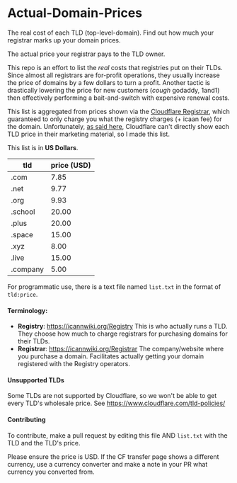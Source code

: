 # Actual-Domain-Prices
The real cost of each TLD (top-level-domain). Find out how much your registrar marks up your domain prices.

The actual price your registrar pays to the TLD owner.

This repo is an effort to list the *real* costs that registries put on their TLDs. Since almost all registrars are for-profit operations, they usually increase the price of domains by a few dollars to turn a profit. Another tactic is drastically lowering the price for new customers (*cough* godaddy, 1and1) then effectively performing a bait-and-switch with expensive renewal costs.

This list is aggregated from prices shown via the [Cloudflare Registrar](https://cloudflare.com/registrar), which guaranteed to only charge you what the registry charges (+ icaan fee) for the domain. Unfortunately, [as said here](https://developers.cloudflare.com/registrar/domain-registration/tld-support/), Cloudflare can't directly show each TLD price in their marketing material, so I made this list.

This list is in **US Dollars**.

|tld|price (USD)|
|---|---|
|.com|7.85|
|.net|9.77|
|.org|9.93|
|.school|20.00|
|.plus|20.00|
|.space|15.00|
|.xyz|8.00|
|.live|15.00|
|.company|5.00|

For programmatic use, there is a text file named `list.txt` in the format of `tld:price`.

#### Terminology: 

- **Registry**: https://icannwiki.org/Registry This is who actually runs a TLD. They choose how much to charge registrars for purchasing domains for their TLDs.
- **Registrar**: https://icannwiki.org/Registrar The company/website where you purchase a domain. Facilitates actually getting your domain registered with the Registry operators.

#### Unsupported TLDs

Some TLDs are not supported by Cloudflare, so we won't be able to get every TLD's wholesale price. See https://www.cloudflare.com/tld-policies/

#### Contributing

To contribute, make a pull request by editing this file AND `list.txt` with the TLD and the TLD's price.

Please ensure the price is USD. If the CF transfer page shows a different currency, use a currency converter and make a note in your PR what currency you converted from.

